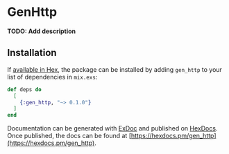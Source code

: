 # GenHttp

**TODO: Add description**

## Installation

If [available in Hex](https://hex.pm/docs/publish), the package can be installed
by adding `gen_http` to your list of dependencies in `mix.exs`:

```elixir
def deps do
  [
    {:gen_http, "~> 0.1.0"}
  ]
end
```

Documentation can be generated with [ExDoc](https://github.com/elixir-lang/ex_doc)
and published on [HexDocs](https://hexdocs.pm). Once published, the docs can
be found at [https://hexdocs.pm/gen_http](https://hexdocs.pm/gen_http).

